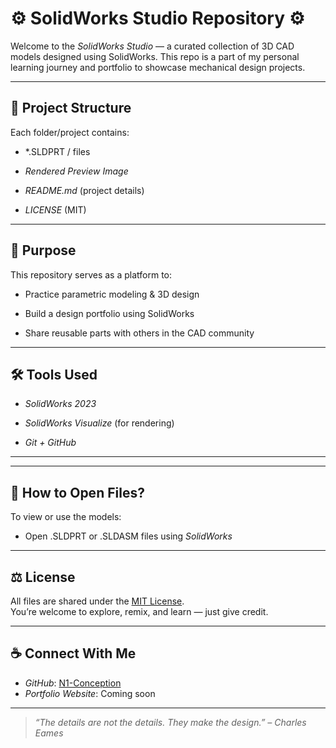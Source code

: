 # ⚙ SolidWorks Studio Repository ⚙

Welcome to the *SolidWorks Studio* — a curated collection of 3D CAD models designed using SolidWorks. This repo is a part of my personal learning journey and portfolio to showcase mechanical design projects.

---

## 📁 Project Structure

Each folder/project contains:

- *.SLDPRT /  files

- *Rendered Preview Image*

- *README.md* (project details)

- *LICENSE* (MIT)

---

## 🎯 Purpose

This repository serves as a platform to:

- Practice parametric modeling & 3D design

- Build a design portfolio using SolidWorks

- Share reusable parts with others in the CAD community

---

## 🛠 Tools Used

- *SolidWorks 2023*

- *SolidWorks Visualize* (for rendering)

- *Git + GitHub*

---


---

## 📌 How to Open Files?

To view or use the models:

- Open .SLDPRT or .SLDASM files using *SolidWorks*



---

## ⚖ License

All files are shared under the [MIT License](./LICENSE).  
You’re welcome to explore, remix, and learn — just give credit.

---

## ☕ Connect With Me

- *GitHub*: [N1-Conception](https://github.com/N1-Conception)
- *Portfolio Website*: Coming soon

---

> *“The details are not the details. They make the design.” – Charles Eames*